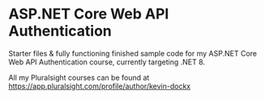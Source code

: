 # ASP.NET Core Web API Authentication

Starter files & fully functioning finished sample code for my ASP.NET Core Web API Authentication course, currently targeting .NET 8.

All my Pluralsight courses can be found at https://app.pluralsight.com/profile/author/kevin-dockx
